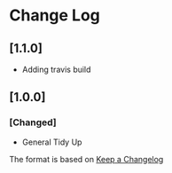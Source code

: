 # Change Log

## [1.1.0]
- Adding travis build

## [1.0.0]
### [Changed]
- General Tidy Up

The format is based on [Keep a Changelog](http://keepachangelog.com/)
